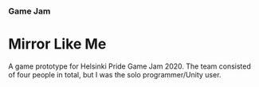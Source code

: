 ### Game Jam
# Mirror Like Me

A game prototype for Helsinki Pride Game Jam 2020. The team consisted of four people in total, but I was the solo programmer/Unity user.
